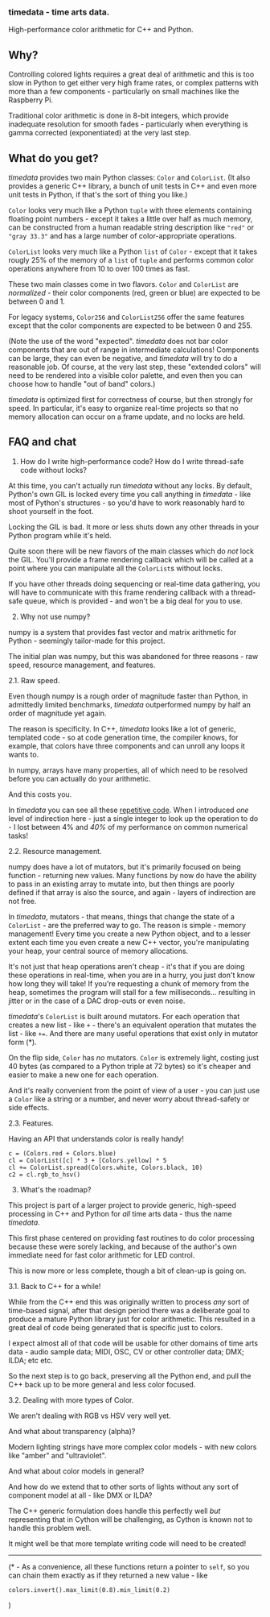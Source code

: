 ### timedata - time arts data. ###

High-performance color arithmetic for C++ and Python.


## Why? ##

Controlling colored lights requires a great deal of arithmetic and this is too
slow in Python to get either very high frame rates, or complex patterns with
more than a few components - particularly on small machines like the Raspberry
Pi.

Traditional color arithmetic is done in 8-bit integers, which provide inadequate
resolution for smooth fades - particularly when everything is gamma corrected
(exponentiated) at the very last step.

## What do you get? ##

_timedata_ provides two main Python classes: `Color` and `ColorList`. (It also
provides a generic C++ library, a bunch of unit tests in C++ and even more unit
tests in Python, if that's the sort of thing you like.)

`Color` looks very much like a Python `tuple` with three elements containing
floating point numbers - except it takes a little over half as much memory, can
be constructed from a human readable string description like `"red"` or
`"gray 33.3"` and has a large number of color-appropriate operations.

`ColorList` looks very much like a Python `list` of `Color` - except that it
takes rougly 25% of the memory of a `list` of `tuple` and performs common color
operations anywhere from 10 to over 100 times as fast.

These two main classes come in two flavors.  `Color` and `ColorList` are
_normalized_ - their color components (red, green or blue) are expected to be
between 0 and 1.

For legacy systems, `Color256` and `ColorList256` offer the same features except
that the color components are expected to be between 0 and 255.

(Note the use of the word "expected".  _timedata_ does not bar color components that
are out of range in intermediate calculations!  Components can be large, they
can even be negative, and _timedata_ will try to do a reasonable job.  Of course, at
the very last step, these "extended colors" will need to be rendered into a
visible color palette, and even then you can choose how to handle "out of band"
colors.)

_timedata_ is optimized first for correctness of course, but then strongly for
speed.  In particular, it's easy to organize real-time projects so that no
memory allocation can occur on a frame update, and no locks are held.


## FAQ and chat ##

1. How do I write high-performance code?  How do I write thread-safe code
   without locks?

At this time, you can't actually run _timedata_ without any locks.  By default,
Python's own GIL is locked every time you call anything in _timedata_ - like most of
Python's structures - so you'd have to work reasonably hard to shoot yourself in
the foot.

Locking the GIL is bad.  It more or less shuts down any other threads in your
Python program while it's held.

Quite soon there will be new flavors of the main classes which do _not_ lock the
GIL.  You'll provide a frame rendering callback which will be called at a point
where you can manipulate all the `ColorList`s without locks.

If you have other threads doing sequencing or real-time data gathering, you will
have to communicate with this frame rendering callback with a thread-safe queue,
which is provided - and won't be a big deal for you to use.

2. Why not use numpy?

numpy is a system that provides fast vector and matrix arithmetic for Python -
seemingly tailor-made for this project.

The initial plan was numpy, but this was abandoned for three reasons - raw
speed, resource management, and features.

2.1. Raw speed.

Even though numpy is a rough order of magnitude faster than Python, in
admittedly limited benchmarks, _timedata_ outperformed numpy by half an order of
magnitude yet again.

The reason is specificity. In C++, _timedata_ looks like a lot of generic, templated
code - so at code generation time, the compiler knows, for example, that colors
have three components and can unroll any loops it wants to.

In numpy, arrays have many properties, all of which need to be resolved before
you can actually do your arithmetic.

And this costs you.

In _timedata_ you can see all these
[repetitive code](https://github.com/rec/timedata/blob/master/src/timedata/color/colorList_inl.h#L104-L210).
When I introduced _one_ level of indirection here - just a single integer to
look up the operation to do - I lost between 4% and _40%_ of my performance on
common numerical tasks!

2.2. Resource management.

numpy does have a lot of mutators, but it's primarily focused on being
function - returning new values.  Many functions by now do have the ability to
pass in an existing array to mutate into, but then things are poorly defined if
that array is also the source, and again - layers of indirection are not free.

In _timedata_, mutators - that means, things that change the state of a
`ColorList` - are the preferred way to go.  The reason is simple - memory
management!  Every time you create a new Python object, and to a lesser extent
each time you even create a new C++ vector, you're manipulating your heap, your
central source of memory allocations.

It's not just that heap operations aren't cheap - it's that if you are doing
these operations in real-time, when you are in a hurry, you just don't know how
long they will take!  If you're requesting a chunk of memory from the heap,
sometimes the program will stall for a few milliseconds... resulting in jitter
or in the case of a DAC drop-outs or even noise.

_timedata_'s `ColorList` is built around mutators.  For each operation that creates
a new list - like `+` - there's an equivalent operation that mutates the list -
like `+=`.  And there are many useful operations that exist only in mutator form
(*).

On the flip side, `Color` has _no_ mutators.  `Color` is extremely light,
costing just 40 bytes (as compared to a Python triple at 72 bytes) so it's
cheaper and easier to make a new one for each operation.

And it's really convenient from the point of view of a user - you can just use a
`Color` like a string or a number, and never worry about thread-safety or side
effects.


2.3. Features.

Having an API that understands color is really handy!

    c = (Colors.red + Colors.blue)
    cl = ColorList([c] * 3 + [Colors.yellow] * 5
    cl += ColorList.spread(Colors.white, Colors.black, 10)
    c2 = cl.rgb_to_hsv()


3. What's the roadmap?

This project is part of a larger project to provide generic, high-speed
processing in C++ and Python for _all_ time arts data - thus the name _timedata_.

This first phase centered on providing fast routines to do color processing
because these were sorely lacking, and because of the author's own immediate
need for fast color arithmetic for LED control.

This is now more or less complete, though a bit of clean-up is going on.

3.1. Back to C++ for a while!

While from the C++ end this was originally written to process _any_ sort of
time-based signal, after that design period there was a deliberate goal to produce
a mature Python library just for color arithmetic.  This resulted in a great
deal of code being generated that is specific just to colors.

I expect almost all of that code will be usable for other domains of time arts
data - audio sample data; MIDI, OSC, CV or other controller data; DMX; ILDA; etc
etc.

So the next step is to go back, preserving all the Python end, and pull the C++
back up to be more general and less color focused.


3.2. Dealing with more types of Color.

We aren't dealing with RGB vs HSV very well yet.

And what about transparency (alpha)?

Modern lighting strings have more complex color models - with new colors like
"amber" and "ultraviolet".

And what about color models in general?

And how do we extend that to other sorts of lights without any sort of component
model at all - like DMX or ILDA?

The C++ generic formulation does handle this perfectly well _but_ representing
that in Cython will be challenging, as Cython is known not to handle this
problem well.

It might well be that more template writing code will need to be created!


---

(* - As a convenience, all these functions return a pointer to `self`, so you
can chain them exactly as if they returned a new value - like

    colors.invert().max_limit(0.8).min_limit(0.2)
)
